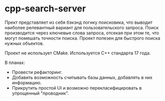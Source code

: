 # cpp-search-server
Прект представляет из себя бэкэнд логику поисковика, что выводит наиболее релевантный вариант для пользовательского запроса. Поиск производится через ключевые слова запроса, отсекая при этом те, что могут помешать точности поиска. Проект полезен для быстрого поиска нужных объектов.

Проект не использует CMake. Используется C++ стандарта 17 года.

В планах: 
- Провести рефакторинг.
- Добавить возможность считывать базы данных, добавлять в них информацию.
- Прикрутить простой UI и возможно перекласифицировать в упрощенный "проводник".
